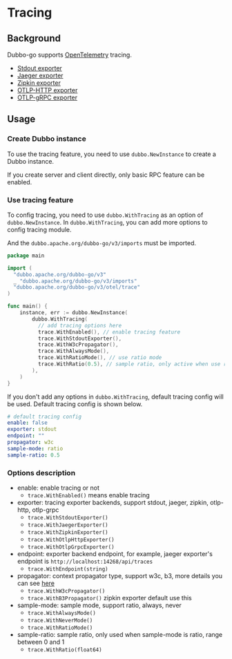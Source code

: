 # Tracing

## Background

Dubbo-go supports [OpenTelemetry](https://opentelemetry.io/) tracing.

- [Stdout exporter](./stdout)
- [Jaeger exporter](./jaeger)
- [Zipkin exporter](./zipkin)
- [OTLP-HTTP exporter](./otlp-http)
- [OTLP-gRPC exporter](./otlp-grpc)

## Usage

### Create Dubbo instance

To use the tracing feature, you need to use `dubbo.NewInstance` to create a Dubbo instance.

If you create server and client directly, only basic RPC feature can be enabled.

### Use tracing feature

To config tracing, you need to use `dubbo.WithTracing` as an option of `dubbo.NewInstance`. In `dubbo.WithTracing`, you can add more options to config tracing module.

And the `dubbo.apache.org/dubbo-go/v3/imports` must be imported.

```go
package main

import (
  "dubbo.apache.org/dubbo-go/v3"
  _ "dubbo.apache.org/dubbo-go/v3/imports"
  "dubbo.apache.org/dubbo-go/v3/otel/trace"
)

func main() {
    instance, err := dubbo.NewInstance(
        dubbo.WithTracing(
          // add tracing options here
          trace.WithEnabled(), // enable tracing feature
          trace.WithStdoutExporter(),
          trace.WithW3cPropagator(),
          trace.WithAlwaysMode(),
          trace.WithRatioMode(), // use ratio mode
          trace.WithRatio(0.5), // sample ratio, only active when use ratio mode
        ),
    )
}

```

If you don't add any options in `dubbo.WithTracing`, default tracing config will be used. Default tracing config is shown below.

```yaml
# default tracing config
enable: false
exporter: stdout
endpoint: ""
propagator: w3c
sample-mode: ratio
sample-ratio: 0.5
```

### Options description

- enable: enable tracing or not
  - `trace.WithEnabled()` means enable tracing
- exporter: tracing exporter backends, support stdout, jaeger, zipkin, otlp-http, otlp-grpc
  - `trace.WithStdoutExporter()`
  - `trace.WithJaegerExporter()`
  - `trace.WithZipkinExporter()`
  - `trace.WithOtlpHttpExporter()`
  - `trace.WithOtlpGrpcExporter()`
- endpoint: exporter backend endpoint, for example, jaeger exporter's endpoint is `http://localhost:14268/api/traces`
  - `trace.WithEndpoint(string)`
- propagator: context propagator type, support w3c, b3, more details you can see [here](https://opentelemetry.io/docs/concepts/context-propagation/)
  - `trace.WithW3cPropagator()`
  - `trace.WithB3Propagator()` zipkin exporter default use this
- sample-mode: sample mode, support ratio, always, never
  - `trace.WithAlwaysMode()`
  - `trace.WithNeverMode()`
  - `trace.WithRatioMode()`
- sample-ratio: sample ratio, only used when sample-mode is ratio, range between 0 and 1
  - `trace.WithRatio(float64)`
